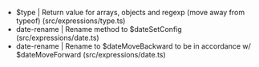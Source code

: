 - $type       | Return value for arrays, objects and regexp (move away from typeof) (src/expressions/type.ts)
- date-rename | Rename method to $dateSetConfig (src/expressions/date.ts)
- date-rename | Rename to $dateMoveBackward to be in accordance w/ $dateMoveForward (src/expressions/date.ts)
